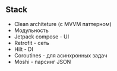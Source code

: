 ## Stack
- Clean architeture (с MVVM паттерном)
- Модульность
- Jetpack compose - UI
- Retrofit - сеть
- Hilt - DI
- Coroutines - для асинхронных задач
- Moshi - парсинг JSON
